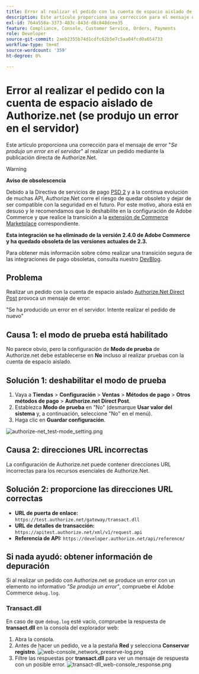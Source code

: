 ```yaml
---
title: Error al realizar el pedido con la cuenta de espacio aislado de Authorize.net (se produjo un error en el servidor)
description: Este artículo proporciona una corrección para el mensaje de error "*Se ha producido un error en el servidor*" al realizar un pedido con Authorize.Net Direct Post.
exl-id: 764a550a-3373-483c-843d-d8c848dcee35
feature: Compliance, Console, Customer Service, Orders, Payments
role: Developer
source-git-commit: 2aeb2355b74d1cdfc62b5e7c5aa04fcd0a654733
workflow-type: tm+mt
source-wordcount: '359'
ht-degree: 0%

---
```


# Error al realizar el pedido con la cuenta de espacio aislado de Authorize.net (se produjo un error en el servidor)

Este artículo proporciona una corrección para el mensaje de error &quot;*Se produjo un error en el servidor*&quot; al realizar un pedido mediante la publicación directa de Authorize.Net.

>[!WARNING]
>
>**Aviso de obsolescencia**
>
>Debido a la Directiva de servicios de pago [PSD 2](https://experienceleague.adobe.com/en/docs/commerce-admin/start/compliance/payments/compliance-payment-services-directive) y a la continua evolución de muchas API, Authorize.Net corre el riesgo de quedar obsoleto y dejar de ser compatible con la seguridad en el futuro. Por este motivo, ahora está en desuso y le recomendamos que lo deshabilite en la configuración de Adobe Commerce y que realice la transición a la [extensión de Commerce Marketplace](https://marketplace.magento.com/extensions.html) correspondiente.
>
>**Esta integración se ha eliminado de la versión 2.4.0 de Adobe Commerce y ha quedado obsoleta de las versiones actuales de 2.3.**
>
>Para obtener más información sobre cómo realizar una transición segura de las integraciones de pago obsoletas, consulta nuestro [DevBlog](https://community.magento.com/t5/Magento-DevBlog/Deprecation-of-Magento-core-payment-integrations/ba-p/426445).

## Problema

Realizar un pedido con la cuenta de espacio aislado [Authorize.Net Direct Post](https://experienceleague.adobe.com/en/docs/commerce-knowledge-base/kb/troubleshooting/payments/error-placing-order-with-authorize-net-sandbox-account-an-error-occurred-on-the-server) provoca un mensaje de error:

>>
&quot;Se ha producido un error en el servidor. Intente realizar el pedido de nuevo&quot;

## Causa 1: el modo de prueba está habilitado

No parece obvio, pero la configuración de **Modo de prueba** de Authorize.net debe establecerse en **No** incluso al realizar pruebas con la cuenta de espacio aislado.

## Solución 1: deshabilitar el modo de prueba

1. Vaya a **Tiendas** > **Configuración** > **Ventas** > **Métodos de pago** > **Otros métodos de pago** > **Authorize.net Direct Post**.
1. Establezca **Modo de prueba** en &quot;No&quot; (desmarque **Usar valor del sistema** y, a continuación, seleccione &quot;No&quot; en el menú).
1. Haga clic en **Guardar configuración**.

![authorize-net_test-mode_setting.png](/help/troubleshooting/miscellaneous/assets/authorize-net_test-mode_setting.png)

## Causa 2: direcciones URL incorrectas

La configuración de Authorize.net puede contener direcciones URL incorrectas para los recursos esenciales de Authorize.Net.

## Solución 2: proporcione las direcciones URL correctas

* **URL de puerta de enlace:**   `https://test.authorize.net/gateway/transact.dll`
* **URL de detalles de transacción:**   `https://apitest.authorize.net/xml/v1/request.api`
* **Referencia de API:**   `https://developer.authorize.net/api/reference/`

## Si nada ayudó: obtener información de depuración

Si al realizar un pedido con Authorize.net se produce un error con un elemento no informativo *&quot;Se produjo un error&quot;*, compruebe el Adobe Commerce `debug.log`.

### Transact.dll

En caso de que `debug.log` esté vacío, compruebe la respuesta de **transact.dll** en la consola del explorador web:

1. Abra la consola.
1. Antes de hacer un pedido, ve a la pestaña **Red** y selecciona **Conservar registro**.    ![web-console_network_preserve-log.png](assets/web-console_network_preserve-log.png)
1. Filtre las respuestas por **transact.dll** para ver un mensaje de respuesta con un posible error.    ![transact-dll_web-console_response.png](assets/transact-dll_web-console_response.png)
